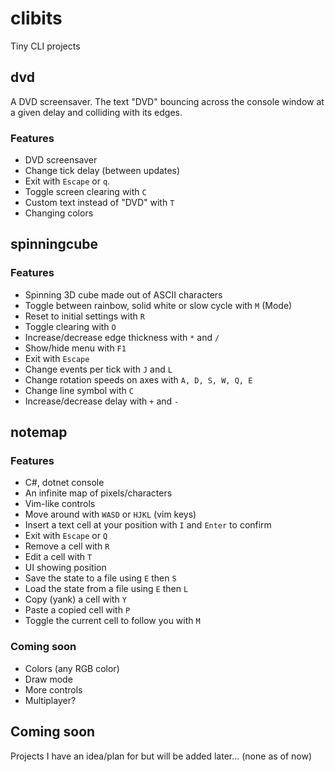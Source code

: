 # clibits
Tiny CLI projects

## dvd
A DVD screensaver. The text "DVD" bouncing across the console window at a given delay and colliding with its edges.
### Features
- DVD screensaver
- Change tick delay (between updates)
- Exit with `Escape` or `q`.
- Toggle screen clearing with `C`
- Custom text instead of "DVD" with `T`
- Changing colors

## spinningcube
### Features
- Spinning 3D cube made out of ASCII characters
- Toggle between rainbow, solid white or slow cycle with `M` (Mode)
- Reset to initial settings with `R`
- Toggle clearing with `O`
- Increase/decrease edge thickness with `*` and `/`
- Show/hide menu with `F1`
- Exit with `Escape`
- Change events per tick with `J` and `L`
- Change rotation speeds on axes with `A, D, S, W, Q, E`
- Change line symbol with `C`
- Increase/decrease delay with `+` and `-`

## notemap
### Features
- C#, dotnet console
- An infinite map of pixels/characters
- Vim-like controls
- Move around with `WASD` or `HJKL` (vim keys)
- Insert a text cell at your position with `I` and `Enter` to confirm
- Exit with `Escape` or `Q`
- Remove a cell with `R`
- Edit a cell with `T`
- UI showing position
- Save the state to a file using `E` then `S`
- Load the state from a file using `E` then `L`
- Copy (yank) a cell with `Y`
- Paste a copied cell with `P`
- Toggle the current cell to follow you with `M`
### Coming soon
- Colors (any RGB color)
- Draw mode
- More controls
- Multiplayer?

## Coming soon
Projects I have an idea/plan for but will be added later... (none as of now)
